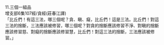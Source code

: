 11.三個一組品  
增支部6集107經/貪經(莊春江譯)  
「比丘們！有這三法，哪三個呢？貪、瞋、癡，比丘們！這是三法。比丘們！對這三法的捨斷，三法應該被修習，哪三個呢？對貪的捨斷應該修習不淨、對瞋的捨斷應該修習慈、對癡的捨斷應該修習慧，比丘們！對這三法的捨斷，三法應該被修習。」  
  
  
